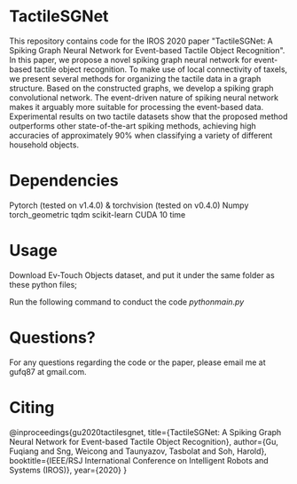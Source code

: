 # TactileSGNet 
This repository contains code for the IROS 2020 paper "TactileSGNet: A Spiking Graph Neural Network for Event-based Tactile Object Recognition". In this paper, we propose a novel spiking graph neural network for event-based tactile object recognition. To make use of local connectivity of taxels, we present several methods for organizing the tactile data in a graph structure. Based on the constructed graphs, we develop a spiking graph convolutional network. The event-driven nature of spiking neural network makes it arguably more suitable for processing the event-based data. Experimental results on two tactile datasets show that the proposed method outperforms other state-of-the-art spiking methods, achieving high accuracies of approximately 90% when classifying a variety of different household objects.

# Dependencies
Pytorch (tested on v1.4.0) & torchvision (tested on v0.4.0)
Numpy 
torch_geometric
tqdm
scikit-learn
CUDA 10
time

# Usage
Download Ev-Touch Objects dataset, and put it under the same folder as these python files;

Run the following command to conduct the code 
$python main.py$

# Questions?
For any questions regarding the code or the paper, please email me at gufq87 at gmail.com.

# Citing
@inproceedings{gu2020tactilesgnet,
  title={TactileSGNet: A Spiking Graph Neural Network for Event-based Tactile Object Recognition},
  author={Gu, Fuqiang and Sng, Weicong and Taunyazov, Tasbolat and Soh, Harold},
  booktitle={IEEE/RSJ International Conference on Intelligent Robots and Systems (IROS)},
  year={2020}
}
